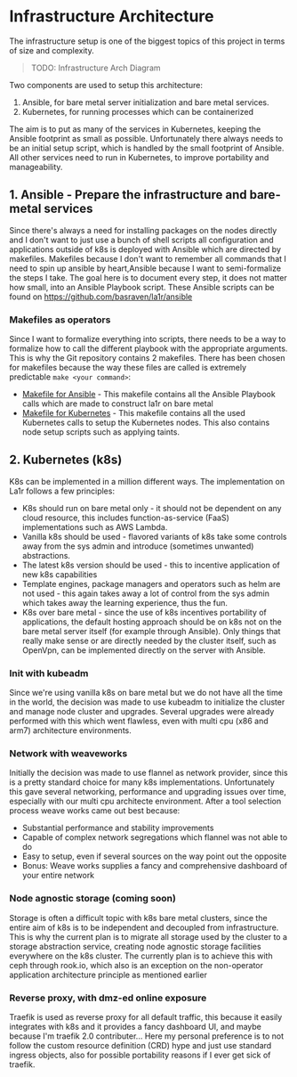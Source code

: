 # Infrastructure Architecture
The infrastructure setup is one of the biggest topics of this project in terms of size and complexity.
> TODO: Infrastructure Arch Diagram

Two components are used to setup this architecture:

1. Ansible, for bare metal server initialization and bare metal services.
2. Kubernetes, for running processes which can be containerized

The aim is to put as many of the services in Kubernetes, keeping the Ansible footprint as small as possible.
Unfortunately there always needs to be an initial setup script, which is handled by the small footprint of Ansible.
All other services need to run in Kubernetes, to improve portability and manageability.

## 1. Ansible - Prepare the infrastructure and bare-metal services
Since there's always a need for installing packages on the nodes directly and I don't want to just use a bunch of shell scripts all configuration and applications outside of k8s is deployed with Ansible which are directed by makefiles. Makefiles because I don't want to remember all commands that I need to spin up ansible by heart,Ansible because I want to semi-formalize the steps I take. 
The goal here is to document every step, it does not matter how small, into an Ansible Playbook script.
These Ansible scripts can be found on https://github.com/basraven/la1r/ansible

### Makefiles as operators
Since I want to formalize everything into scripts, there needs to be a way to formalize how to call the different playbook with the appropriate arguments.
This is why the Git repository contains 2 makefiles. There has been chosen for makefiles because the way these files are called is extremely predictable ```make <your command>```:

* [Makefile for Ansible](/) - This makefile contains all the Ansible Playbook calls which are made to construct la1r on bare metal
* [Makefile for Kubernetes](/) - This makefile contains all the used Kubernetes calls to setup the Kubernetes nodes. This also contains node setup scripts such as applying taints.

## 2. Kubernetes (k8s)
K8s can be implemented in a million different ways. The implementation on La1r follows a few principles:

* K8s should run on bare metal only - it should not be dependent on any cloud resource, this includes function-as-service (FaaS) implementations such as AWS Lambda.
* Vanilla k8s should be used - flavored variants of k8s take some controls away from the sys admin and introduce (sometimes unwanted) abstractions.
* The latest k8s version should be used - this to incentive application of new k8s capabilities
* Template engines, package managers and operators such as helm are not used - this again takes away a lot of control from the sys admin which takes away the learning experience, thus the fun. 
* K8s over bare metal - since the use of k8s incentives portability of applications, the default hosting approach should be on k8s not on the bare metal server itself (for example through Ansible). Only things that really make sense or are directly needed by the cluster itself, such as OpenVpn, can be implemented directly on the server with Ansible. 
  
### Init with kubeadm
Since we're using vanilla k8s on bare metal but we do not have all the time in the world, the decision was made to use kubeadm to initialize the cluster and manage node cluster and upgrades. Several upgrades were already performed with this which went flawless, even with multi cpu (x86 and arm7) architecture environments. 

### Network with weaveworks
Initially the decision was made to use flannel as network provider, since this is a pretty standard choice for many k8s implementations. Unfortunately this gave several networking, performance and upgrading issues over time, especially with our multi cpu architecte environment. After a tool selection process weave works came out best because:

* Substantial performance and stability improvements 
* Capable of complex network segregations which flannel was not able to do
* Easy to setup, even if several sources on the way point out the opposite
* Bonus: Weave works supplies a fancy and comprehensive dashboard of your entire network

### Node agnostic storage (coming soon) 
Storage is often a difficult topic with k8s bare metal clusters, since the entire aim of k8s is to be independent and decoupled from infrastructure. This is why the current plan is to migrate all storage used by the cluster to a storage abstraction service, creating node agnostic storage facilities everywhere on the k8s cluster. The currently plan is to achieve this with ceph through rook.io, which also is an exception on the non-operator application architecture principle as mentioned earlier

### Reverse proxy, with dmz-ed online exposure
Traefik is used as reverse proxy for all default traffic, this because it easily integrates with k8s and it provides a fancy dashboard UI, and maybe because I'm traefik 2.0 contributer... 
Here my personal preference is to not follow the custom resource definition (CRD) hype and just use standard ingress objects, also for possible portability reasons if I ever get sick of traefik. 
